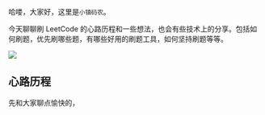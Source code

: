 哈喽，大家好，这里是`小镇码农`。

今天聊聊刷 LeetCode 的心路历程和一些想法，也会有些技术上的分享。包括如何刷题，优先刷哪些题，有哪些好用的刷题工具，如何坚持刷题等等。

![](https://yitiaoit.oss-cn-beijing.aliyuncs.com/img/image-20230509142737237.png)

## 心路历程

先和大家聊点愉快的，